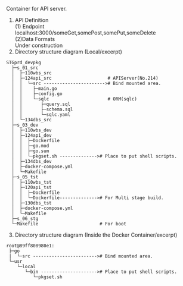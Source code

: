 Container for API server.  

1. API Definition  
(1) Endpoint  
localhost:3000/someGet,somePost,somePut,someDelete  
(2)Data Formats  
Under construction
2. Directory structure diagram (Local/excerpt)  
```
STGprd_devpkg
  ├─s_01_src
  │  ├─110wbs_src
  │  ├─124api_src                     # APIServer(No.214)
  │  │  └─src -----------------------># Bind mounted area.
  │  │    ├─main.go
  │  │    ├─config.go
  │  │    └─sqlc                      # ORM(sqlc)
  │  │       ├─query.sql
  │  │       ├─schema.sql
  │  │       └─sqlc.yaml
  │  └─134dbs_src
  ├─s_03_dev
  │  ├─110wbs_dev
  │  ├─124api_dev
  │  │  ├─Dockerfile
  │  │  ├─go.mod
  │  │  ├─go.sum
  │  │  └─pkgset.sh --------------># Place to put shell scripts.
  │  ├─134dbs_dev
  │  ├─docker-compose.yml
  │  └─Makefile
  ├─s_05_tst
  │  ├─110wbs_tst
  │  ├─120api_tst
  │  │  ├─Dockerfile
  │  │  └─Dockerfile--------------># For Multi stage build.
  │  ├─130dbs_tst
  │  ├─docker-compose.yml
  │  └─Makefile
  ├─s_06_stg
  └─Makefile                       # For boot
```
3. Directory structure diagram (Inside the Docker Container/excerpt)  
```
root@89ff808980e1:
 ├─go
 |  └─src ------------------------># Bind mounted area.
 └─usr
    └─local
       └─bin ---------------------># Place to put shell scripts.
          └─pkgset.sh
```
<!--

-->
